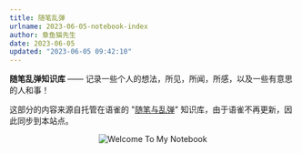 ```yaml
---
title: 随笔乱弹
urlname: 2023-06-05-notebook-index
author: 章鱼猫先生
date: 2023-06-05
updated: "2023-06-05 09:42:10"
---
```


**随笔乱弹知识库** —— 记录一些个人的想法，所见，所闻，所感，以及一些有意思的人和事！

这部分的内容来源自托管在语雀的 "[随笔与乱弹](https://www.yuque.com/shenweiyan/notebook)" 知识库，由于语雀不再更新，因此同步到本站点。

<p align="center">
    <img src="https://shub-1251708715.cos.ap-guangzhou.myqcloud.com/mkdocs/yq-notebook-cover.jpg" alt='Welcome To My Notebook'><br>
    <em></em>
</p>
